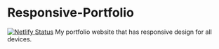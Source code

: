 # Responsive-Portfolio
[![Netlify Status](https://api.netlify.com/api/v1/badges/3a272062-3c9a-498a-9ae1-73ef14f72371/deploy-status)](https://app.netlify.com/sites/rogerdk/deploys)
My portfolio website that has responsive design for all devices.
